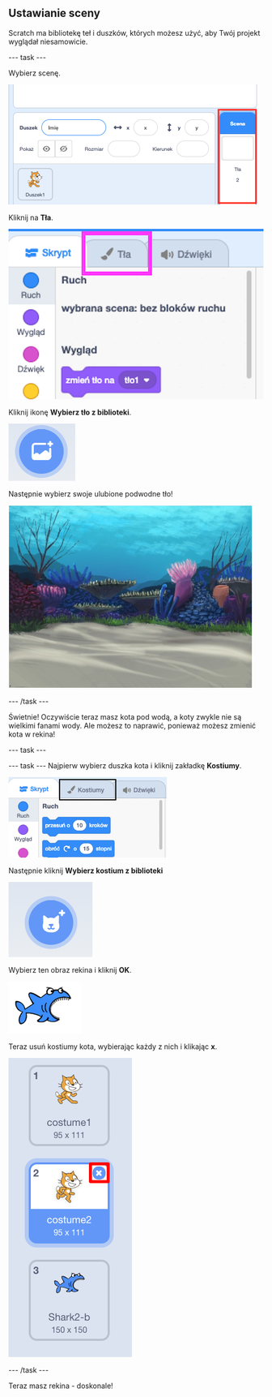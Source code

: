 ## Ustawianie sceny

Scratch ma bibliotekę teł i duszków, których możesz użyć, aby Twój projekt wyglądał niesamowicie.

\--- task \---

Wybierz scenę.

![Wybór sceny](images/looksSelectStage.png)

Kliknij na **Tła**.

![Karta Tła](images/looksBackdrops.png)

Kliknij ikonę **Wybierz tło z biblioteki**.

![Ikona Wybierz tło](images/looksChooseBg.png)

Następnie wybierz swoje ulubione podwodne tło!

![Scena pod wodą](images/looksUnderwater.png)

\--- /task \---

Świetnie! Oczywiście teraz masz kota pod wodą, a koty zwykle nie są wielkimi fanami wody. Ale możesz to naprawić, ponieważ możesz zmienić kota w rekina!

\--- task \---

\--- task \--- Najpierw wybierz duszka kota i kliknij zakładkę **Kostiumy**.

![](images/cool2.png)

Następnie kliknij **Wybierz kostium z biblioteki**

![](images/cool3.png)

Wybierz ten obraz rekina i kliknij **OK**.

![Kostium rekina](images/looksShark.png)

Teraz usuń kostiumy kota, wybierając każdy z nich i klikając **x**.

![](images/coolDeleteCostumes.png)

\--- /task \---

Teraz masz rekina - doskonale!
